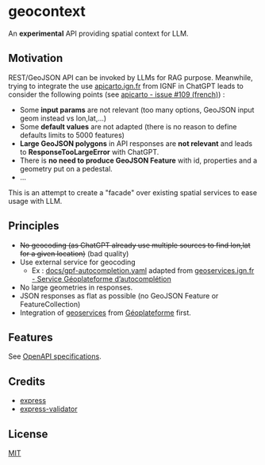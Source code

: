 # geocontext

An **experimental** API providing spatial context for LLM.

## Motivation

REST/GeoJSON API can be invoked by LLMs for RAG purpose. Meanwhile, trying to integrate the use [apicarto.ign.fr](https://apicarto.ign.fr) from IGNF in ChatGPT leads to consider the following points (see [apicarto - issue #109 (french)](https://github.com/IGNF/apicarto/issues/109)) :

* Some **input params** are not relevant (too many options, GeoJSON input geom instead vs lon,lat,...)
* Some **default values** are not adapted (there is no reason to define defaults limits to 5000 features)
* **Large GeoJSON polygons** in API responses are **not relevant** and leads to **ResponseTooLargeError** with ChatGPT.
* There is **no need to produce GeoJSON Feature** with id, properties and a geometry put on a pedestal.
* ...

This is an attempt to create a "facade" over existing spatial services to ease usage with LLM.

## Principles

* ~~No geocoding (as ChatGPT already use multiple sources to find lon,lat for a given location)~~ (bad quality)
* Use external service for geocoding
  * Ex : [docs/gpf-autocompletion.yaml](docs/gpf-autocompletion.yaml) adapted from [geoservices.ign.fr - Service Géoplateforme d’autocomplétion](https://geoservices.ign.fr/documentation/services/services-geoplateforme/autocompletion)
* No large geometries in responses.
* JSON responses as flat as possible (no GeoJSON Feature or FeatureCollection)
* Integration of [geoservices](https://geoservices.ign.fr/services-web) from [Géoplateforme](https://www.ign.fr/geoplateforme) first.

## Features

See [OpenAPI specifications](public/geocontext.yaml).

## Credits

* [express](https://expressjs.com/en/starter/hello-world.html)
* [express-validator](https://express-validator.github.io/docs/guides/getting-started)

## License

[MIT](LICENSE)